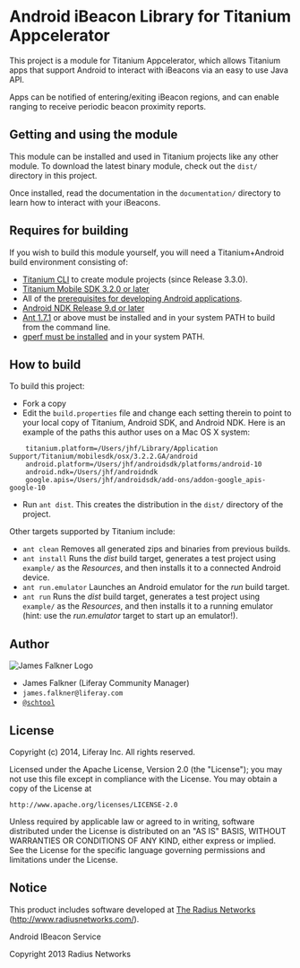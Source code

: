 # Android iBeacon Library for Titanium Appcelerator

This project is a module for Titanium Appcelerator, which allows Titanium apps that support Android to
interact with iBeacons via an easy to use Java API.

Apps can be notified of entering/exiting iBeacon regions, and can enable ranging to receive periodic beacon
proximity reports.

## Getting and using the module

This module can be installed and used in Titanium projects like any other module. To download the latest
binary module, check out the `dist/` directory in this project.

Once installed, read the documentation in the `documentation/` directory to learn how to interact with your iBeacons.

## Requires for building

If you wish to build this module yourself, you will need a Titanium+Android build environment consisting of:

* [Titanium CLI](http://docs.appcelerator.com/titanium/3.0/#!/guide/Titanium_Command-Line_Interface_Reference) to create module projects (since Release 3.3.0).
* [Titanium Mobile SDK 3.2.0 or later](http://www.appcelerator.com/titanium/titanium-sdk/)
* All of the [prerequisites for developing Android applications](https://developer.android.com/sdk/index.html).
* [Android NDK Release 9.d or later](https://developer.android.com/tools/sdk/ndk/index.html)
* [Ant 1.7.1](http://ant.apache.org) or above must be installed and in your system PATH to build from the command line.
* [gperf must be installed](http://docs.appcelerator.com/titanium/3.0/#!/guide/Installing_gperf) and in your system PATH.

## How to build

To build this project:

* Fork a copy
* Edit the `build.properties` file and change each setting therein to point to your local copy of Titanium, Android SDK, and Android NDK. Here is an example of the paths this author uses on a Mac OS X system:

```
	titanium.platform=/Users/jhf/Library/Application Support/Titanium/mobilesdk/osx/3.2.2.GA/android
	android.platform=/Users/jhf/androidsdk/platforms/android-10
	android.ndk=/Users/jhf/androidndk
	google.apis=/Users/jhf/androidsdk/add-ons/addon-google_apis-google-10
```
 
* Run `ant dist`. This creates the distribution in the `dist/` directory of the project.

Other targets supported by Titanium include:

* `ant clean` Removes all generated zips and binaries from previous builds.
* `ant install` Runs the *dist* build target, generates a test project using `example/` as the *Resources*, and then installs it to a connected Android device.
* `ant run.emulator` Launches an Android emulator for the *run* build target.
* `ant run` Runs the *dist* build target, generates a test project using `example/` as the *Resources*, and then installs it to a running emulator (hint: use the *run.emulator* target to start up an emulator!).

## Author

![James Falkner Logo](https://cdn.lfrs.sl/www.liferay.com/image/user_male_portrait?img_id=6182018&t=1402762276765)

* James Falkner (Liferay Community Manager)
* `james.falkner@liferay.com`
* [`@schtool`](http://twitter.com/schtool)


## License

Copyright (c) 2014, Liferay Inc. All rights reserved.

Licensed under the Apache License, Version 2.0 (the "License");
you may not use this file except in compliance with the License.
You may obtain a copy of the License at

    http://www.apache.org/licenses/LICENSE-2.0

Unless required by applicable law or agreed to in writing, software
distributed under the License is distributed on an "AS IS" BASIS,
WITHOUT WARRANTIES OR CONDITIONS OF ANY KIND, either express or implied.
See the License for the specific language governing permissions and
limitations under the License.

## Notice

This product includes software developed at
[The Radius Networks](http://www.radiusnetworks.com) (http://www.radiusnetworks.com/).

Android IBeacon Service

Copyright 2013 Radius Networks
